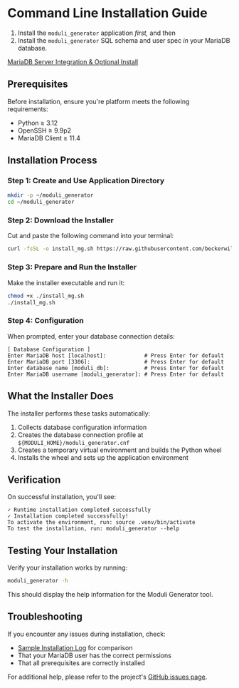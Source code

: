 # Command Line Installation Guide

1. Install the `moduli_generator` application _first,_ and then
2. Install the `moduli_generator` SQL schema and user spec _in_ your MariaDB database.

[MariaDB Server Integration & Optional Install](../database/mariadb.md)

## Prerequisites

Before installation, ensure you're platform meets the following requirements:

- Python ≥ 3.12
- OpenSSH ≥ 9.9p2
- MariaDB Client ≥ 11.4

## Installation Process

### Step 1: Create and Use Application Directory

```bash
mkdir -p ~/moduli_generator
cd ~/moduli_generator

```

### Step 2: Download the Installer

Cut and paste the following command into your terminal:

  ```bash
  curl -fsSL -o install_mg.sh https://raw.githubusercontent.com/beckerwilliams/moduli_generator/HEAD/data/bash_scripts/install_mg.sh

  ```

### Step 3: Prepare and Run the Installer

Make the installer executable and run it:

```bash
chmod +x ./install_mg.sh
./install_mg.sh

```

### Step 4: Configuration

When prompted, enter your database connection details:

```list
[ Database Configuration ]
Enter MariaDB host [localhost]:            # Press Enter for default
Enter MariaDB port [3306]:                 # Press Enter for default
Enter database name [moduli_db]:           # Press Enter for default
Enter MariaDB username [moduli_generator]: # Press Enter for default
```

## What the Installer Does

The installer performs these tasks automatically:

1. Collects database configuration information
2. Creates the database connection profile at `${MODULI_HOME}/moduli_generator.cnf`
3. Creates a temporary virtual environment and builds the Python wheel
4. Installs the wheel and sets up the application environment

## Verification

On successful installation, you'll see:

```
✓ Runtime installation completed successfully
✓ Installation completed successfully!
To activate the environment, run: source .venv/bin/activate
To test the installation, run: moduli_generator --help
```

## Testing Your Installation

Verify your installation works by running:

```bash
moduli_generator -h

```

This should display the help information for the Moduli Generator tool.

## Troubleshooting

If you encounter any issues during installation, check:

- [Sample Installation Log](installation_response.md) for comparison
- That your MariaDB user has the correct permissions
- That all prerequisites are correctly installed

For additional help, please refer to the
project's [GitHub issues page](https://github.com/beckerwilliams/moduli_generator/issues).